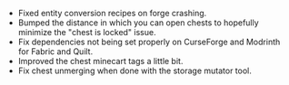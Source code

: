 - Fixed entity conversion recipes on forge crashing.
- Bumped the distance in which you can open chests to hopefully minimize the "chest is locked" issue.
- Fix dependencies not being set properly on CurseForge and Modrinth for Fabric and Quilt.
- Improved the chest minecart tags a little bit.
- Fix chest unmerging when done with the storage mutator tool.
